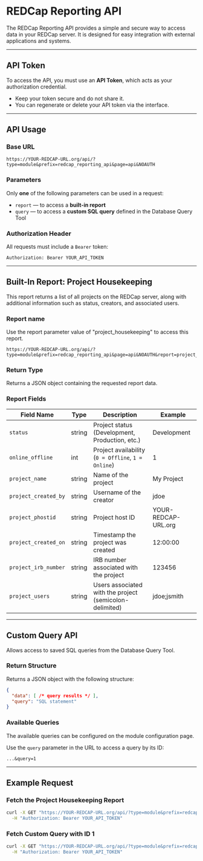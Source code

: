 # REDCap Reporting API

The REDCap Reporting API provides a simple and secure way to access data in your REDCap server. It is designed for easy integration with external applications and systems.

---

## API Token

To access the API, you must use an **API Token**, which acts as your authorization credential.

- Keep your token secure and do not share it.
- You can regenerate or delete your API token via the interface.

---

## API Usage

### Base URL

```
https://YOUR-REDCAP-URL.org/api/?type=module&prefix=redcap_reporting_api&page=api&NOAUTH
```

### Parameters

Only **one** of the following parameters can be used in a request:

- `report` — to access a **built-in report**
- `query` — to access a **custom SQL query** defined in the Database Query Tool

### Authorization Header

All requests must include a `Bearer` token:

```
Authorization: Bearer YOUR_API_TOKEN
```

---

## Built-In Report: Project Housekeeping

This report returns a list of all projects on the REDCap server, along with additional information such as status, creators, and associated users.

### Report name
Use the report parameter value of "project_housekeeping" to access this report.
```
https://YOUR-REDCAP-URL.org/api/?type=module&prefix=redcap_reporting_api&page=api&NOAUTH&report=project_housekeeping
```

### Return Type

Returns a JSON object containing the requested report data.

### Report Fields

| Field Name           | Type   | Description                                               | Example                   |
|----------------------|--------|-----------------------------------------------------------|---------------------------|
| `status`             | string | Project status (Development, Production, etc.)            | Development               |
| `online_offline`     | int    | Project availability (`0 = Offline`, `1 = Online`)        | 1                         |
| `project_name`       | string | Name of the project                                       | My Project                |
| `project_created_by` | string | Username of the creator                                   | jdoe                      |
| `project_phostid`     | string | Project host ID                                           | YOUR-REDCAP-URL.org |
| `project_created_on` | string | Timestamp the project was created                         | 12:00:00                  |
| `project_irb_number` | string | IRB number associated with the project                    | 123456                    |
| `project_users`      | string | Users associated with the project (semicolon-delimited)   | jdoe;jsmith               |

---

## Custom Query API

Allows access to saved SQL queries from the Database Query Tool.

### Return Structure

Returns a JSON object with the following structure:

```json
{
  "data": [ /* query results */ ],
  "query": "SQL statement"
}
```

### Available Queries

The available queries can be configured on the module configuration page.

Use the `query` parameter in the URL to access a query by its ID:

```
...&query=1
```

---

## Example Request

### Fetch the Project Housekeeping Report

```bash
curl -X GET "https://YOUR-REDCAP-URL.org/api/?type=module&prefix=redcap_reporting_api&page=api&NOAUTH&report=project_housekeeping" \
  -H "Authorization: Bearer YOUR_API_TOKEN"
```

### Fetch Custom Query with ID 1

```bash
curl -X GET "https://YOUR-REDCAP-URL.org/api/?type=module&prefix=redcap_reporting_api&page=api&NOAUTH&query=1" \
  -H "Authorization: Bearer YOUR_API_TOKEN"
```
